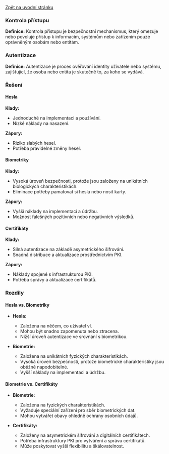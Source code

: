 [Zpět na uvodní stránku](../README.md)

### Kontrola přístupu

**Definice:**
Kontrola přístupu je bezpečnostní mechanismus, který omezuje nebo povoluje přístup k informacím, systémům nebo zařízením pouze oprávněným osobám nebo entitám.

### Autentizace

**Definice:**
Autentizace je proces ověřování identity uživatele nebo systému, zajišťující, že osoba nebo entita je skutečně to, za koho se vydává.

### Řešení

#### Hesla

**Klady:**
- Jednoduché na implementaci a používání.
- Nízké náklady na nasazení.

**Zápory:**
- Riziko slabých hesel.
- Potřeba pravidelné změny hesel.

#### Biometriky

**Klady:**
- Vysoká úroveň bezpečnosti, protože jsou založeny na unikátních biologických charakteristikách.
- Eliminace potřeby pamatovat si hesla nebo nosit karty.

**Zápory:**
- Vyšší náklady na implementaci a údržbu.
- Možnost falešných pozitivních nebo negativních výsledků.

#### Certifikáty

**Klady:**
- Silná autentizace na základě asymetrického šifrování.
- Snadná distribuce a aktualizace prostřednictvím PKI.

**Zápory:**
- Náklady spojené s infrastrukturou PKI.
- Potřeba správy a aktualizace certifikátů.

### Rozdíly

#### Hesla vs. Biometriky

- **Hesla:**
  - Založena na něčem, co uživatel ví.
  - Mohou být snadno zapomenuta nebo ztracena.
  - Nižší úroveň autentizace ve srovnání s biometrikou.

- **Biometrie:**
  - Založena na unikátních fyzických charakteristikách.
  - Vysoká úroveň bezpečnosti, protože biometrické charakteristiky jsou obtížně napodobitelné.
  - Vyšší náklady na implementaci a údržbu.

#### Biometrie vs. Certifikáty

- **Biometrie:**
  - Založena na fyzických charakteristikách.
  - Vyžaduje speciální zařízení pro sběr biometrických dat.
  - Mohou vytvářet obavy ohledně ochrany osobních údajů.

- **Certifikáty:**
  - Založeny na asymetrickém šifrování a digitálních certifikátech.
  - Potřeba infrastruktury PKI pro vytváření a správu certifikátů.
  - Může poskytovat vyšší flexibilitu a škálovatelnost.
